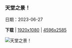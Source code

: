 ### 天堂之景！

日期：2023-06-27

**下载**  |  [1920x1080](https://cn.bing.com/th?id=OHR.ItalyCinqueTerre_ZH-CN6495965228_1920x1080.jpg)  |  [4596x2585](https://cn.bing.com/th?id=OHR.ItalyCinqueTerre_ZH-CN6495965228_UHD.jpg)

![天堂之景！](https://cn.bing.com/th?id=OHR.ItalyCinqueTerre_ZH-CN6495965228_1920x1080.jpg "韦尔纳扎，五渔村，意大利 (© Rubin Versigny/Getty Images)")

